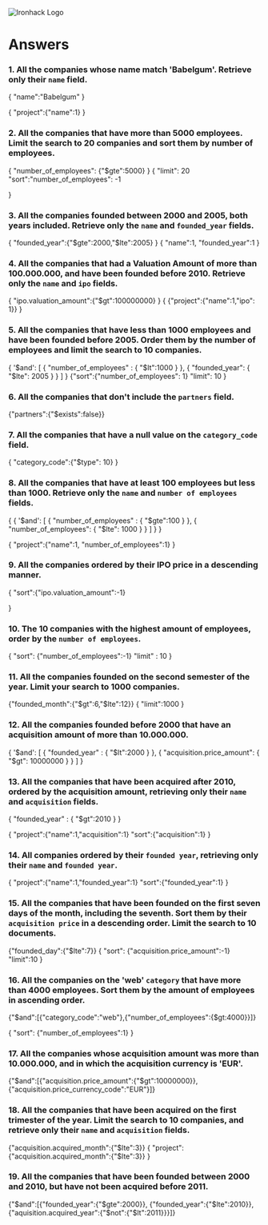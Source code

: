 ![Ironhack Logo](https://user-images.githubusercontent.com/23629340/40541063-a07a0a8a-601a-11e8-91b5-2f13e4e6b441.png)

# Answers

### 1. All the companies whose name match 'Babelgum'. Retrieve only their `name` field.

{
"name":"Babelgum"
}

{
"project":{"name":1}
}

### 2. All the companies that have more than 5000 employees. Limit the search to 20 companies and sort them by **number of employees**.

{
"number_of_employees": {"\$gte":5000}
}
{
"limit": 20
"sort":"number_of_employees": -1

}

### 3. All the companies founded between 2000 and 2005, both years included. Retrieve only the `name` and `founded_year` fields.

{
"founded_year":{"$gte":2000,"$lte":2005}
}
{
"name":1,
"founded_year":1
}

### 4. All the companies that had a Valuation Amount of more than 100.000.000, and have been founded before 2010. Retrieve only the `name` and `ipo` fields.

{
"ipo.valuation_amount":{"\$gt":100000000}
}
{
{"project":{"name":1,"ipo": 1}}
}

### 5. All the companies that have less than 1000 employees and have been founded before 2005. Order them by the number of employees and limit the search to 10 companies.

{ '$and': [ { "number_of_employees" : { "$lt":1000 } }, { "founded_year": { "\$lte": 2005 } } ] }
{"sort":{"number_of_employees": 1}
"limit": 10
}

### 6. All the companies that don't include the `partners` field.

{"partners":{"\$exists":false}}

### 7. All the companies that have a null value on the `category_code` field.

{
"category_code":{"\$type": 10}
}

### 8. All the companies that have at least 100 employees but less than 1000. Retrieve only the `name` and `number of employees` fields.

{
{ '$and': [ { "number_of_employees" : { "$gte":100 } }, { "number_of_employees": { "\$lte": 1000 } } ] }
}

{
"project":{"name":1, "number_of_employees":1}
}

### 9. All the companies ordered by their IPO price in a descending manner.

{
"sort":{"ipo.valuation_amount":-1}

}

### 10. The 10 companies with the highest amount of employees, order by the `number of employees`.

{
"sort": {"number_of_employees":-1}
"limit" : 10
}

### 11. All the companies founded on the second semester of the year. Limit your search to 1000 companies.

{"founded_month":{"$gt":6,"$lte":12}}
{
"limit":1000
}

### 12. All the companies founded before 2000 that have an acquisition amount of more than 10.000.000.

{ '$and': [ { "founded_year" : { "$lt":2000 } }, { "acquisition.price_amount": { "\$gt": 10000000 } } ] }

### 13. All the companies that have been acquired after 2010, ordered by the acquisition amount, retrieving only their `name` and `acquisition` fields.

{ "founded_year" : { "\$gt":2010 } }

{
"project":{"name":1,"acquisition":1}
"sort":{"acquisition":1}
}

### 14. All companies ordered by their `founded year`, retrieving only their `name` and `founded year`.

{
"project":{"name":1,"founded_year":1}
"sort":{"founded_year":1}
}

### 15. All the companies that have been founded on the first seven days of the month, including the seventh. Sort them by their `acquisition price` in a descending order. Limit the search to 10 documents.

{"founded_day":{"\$lte":7}}
{
"sort": {"acquisition.price_amount":-1}
"limit":10
}

### 16. All the companies on the 'web' `category` that have more than 4000 employees. Sort them by the amount of employees in ascending order.

{"$and":[{"category_code":"web"},{"number_of_employees":{$gt:4000}}]}

{
"sort": {"number_of_employees":1}
}

### 17. All the companies whose acquisition amount was more than 10.000.000, and in which the acquisition currency is 'EUR'.

{"$and":[{"acquisition.price_amount":{"$gt":10000000}},{"acquisition.price_currency_code":"EUR"}]}

### 18. All the companies that have been acquired on the first trimester of the year. Limit the search to 10 companies, and retrieve only their `name` and `acquisition` fields.

{"acquisition.acquired_month":{"$lte":3}}
{
  "project": {"acquisition.acquired_month":{"$lte":3}}
}

### 19. All the companies that have been founded between 2000 and 2010, but have not been acquired before 2011.

{"$and":[{"founded_year":{"$gte":2000}}, {"founded_year":{"$lte":2010}}, {"aquisition.acquired_year":{"$not":{"\$lt":2011}}}]}
